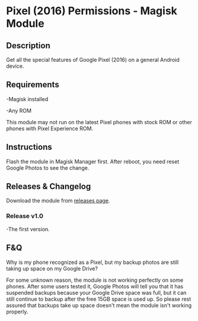 # Pixel (2016) Permissions - Magisk Module

## Description
Get all the special features of Google Pixel (2016) on a general Android device. 

## Requirements
 -Magisk installed

 -Any ROM

This module may not run on the latest Pixel phones with stock ROM or other phones with Pixel Experience ROM. 

## Instructions
Flash the module in Magisk Manager first. After reboot, you need reset Google Photos to see the change.

## Releases & Changelog
Download the module from [releases page](https://github.com/ZeroSimple/Pixel-2016-Permissions/releases/tag/v1.0). 


### Release v1.0

 -The first version. 


## F&Q

Why is my phone recognized as a Pixel, but my backup photos are still taking up space on my Google Drive?

For some unknown reason, the module is not working perfectly on some phones. After some users tested it, Google Photos will tell you that it has suspended backups because your Google Drive space was full, but it can still continue to backup after the free 15GB space is used up. So please rest assured that backups take up space doesn't mean the module isn't working properly. 

